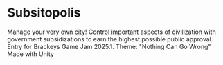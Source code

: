 # Subsitopolis
Manage your very own city! Control important aspects of civilization with government subsidizations to earn the highest possible public approval.
Entry for Brackeys Game Jam 2025.1. Theme: "Nothing Can Go Wrong"
Made with Unity

